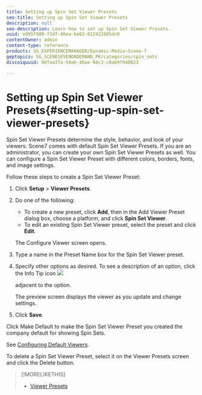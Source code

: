 ```yaml
---
title: Setting up Spin Set Viewer Presets
seo-title: Setting up Spin Set Viewer Presets
description: null
seo-description: Learn how to set up Spin Set Viewer Presets.
uuid: e095f989-f3df-46ea-be62-812922805dc0
contentOwner: admin
content-type: reference
products: SG_EXPERIENCEMANAGER/Dynamic-Media-Scene-7
geptopics: SG_SCENESEVENONDEMAND_PK/categories/spin_sets
discoiquuid: 9dfaa37a-59ab-46ae-94c3-c0ab9f940023

---
```


# Setting up Spin Set Viewer Presets{#setting-up-spin-set-viewer-presets}

Spin Set Viewer Presets determine the style, behavior, and look of your viewers. Scene7 comes with default Spin Set Viewer Presets. If you are an administrator, you can create your own Spin Set Viewer Presets as well. You can configure a Spin Set Viewer Preset with different colors, borders, fonts, and image settings.

Follow these steps to create a Spin Set Viewer Preset:

1. Click **Setup** &gt; **Viewer Presets**.
1. Do one of the following:

    * To create a new preset, click **Add**, then in the Add Viewer Preset dialog box, choose a platform, and click **Spin Set Viewer**.
    * To edit an existing Spin Set Viewer preset, select the preset and click **Edit**.

   The Configure Viewer screen opens.

1. Type a name in the Preset Name box for the Spin Set Viewer preset.
1. Specify other options as desired. To see a description of an option, click the Info Tip icon  ![](assets/Infotip.png)

   adjacent to the option.

   The preview screen displays the viewer as you update and change settings.

1. Click **Save**.

Click Make Default to make the Spin Set Viewer Preset you created the company default for showing Spin Sets.

See [Configuring Default Viewers](application-setup.md#configuring_default_viewers).

To delete a Spin Set Viewer Preset, select it on the Viewer Presets screen and click the Delete button.

>[!MORELIKETHIS]
>
>* [Viewer Presets](application-setup.md#viewer_presets)
